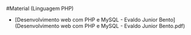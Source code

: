 #Material (Linguagem PHP)

+ [Desenvolvimento web com PHP e MySQL - Evaldo Junior Bento](Desenvolvimento web com PHP e MySQL - Evaldo Junior Bento.pdf)
